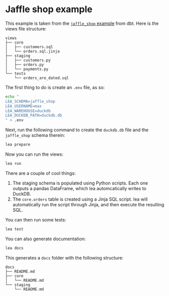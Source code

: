 # Jaffle shop example

This example is taken from the [`jaffle_shop` example](https://github.com/dbt-labs/jaffle_shop/) from dbt. Here is the views file structure:

```
views
├── core
│   ├── customers.sql
│   └── orders.sql.jinja
├── staging
│   ├── customers.py
│   ├── orders.py
│   └── payments.py
└── tests
    └── orders_are_dated.sql
```

The first thing to do is create an `.env` file, as so:

```sh
echo "
LEA_SCHEMA=jaffle_shop
LEA_USERNAME=max
LEA_WAREHOUSE=duckdb
LEA_DUCKDB_PATH=duckdb.db
" > .env
```

Next, run the following command to create the `duckdb.db` file and the `jaffle_shop` schema therein:

```sh
lea prepare
```

Now you can run the views:

```sh
lea run
```

There are a couple of cool things:

1. The staging schema is populated using Python scripts. Each one outputs a pandas DataFrame, which lea automcatically writes to DuckDB.
2. The `core.orders` table is created using a Jinja SQL script. lea will automatically run the script through Jinja, and then execute the resulting SQL.

You can then run some tests:

```sh
lea test
```

You can also generate documentation:

```sh
lea docs
```

This generates a `docs` folder with the following structure:

```
docs
├── README.md
├── core
│   └── README.md
└── staging
    └── README.md
```
